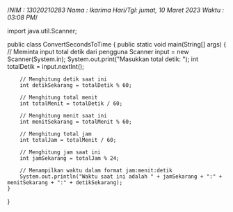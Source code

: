/*NIM   : 13020210283
Nama    : Ikarima
Hari/Tgl: jumat, 10 Maret 2023
Waktu   : 03:08 PM*/

import java.util.Scanner;

public class ConvertSecondsToTime {
    public static void main(String[] args) {
        // Meminta input total detik dari pengguna
        Scanner input = new Scanner(System.in);
        System.out.print("Masukkan total detik: ");
        int totalDetik = input.nextInt();

        // Menghitung detik saat ini
        int detikSekarang = totalDetik % 60;

        // Menghitung total menit
        int totalMenit = totalDetik / 60;

        // Menghitung menit saat ini
        int menitSekarang = totalMenit % 60;

        // Menghitung total jam
        int totalJam = totalMenit / 60;

        // Menghitung jam saat ini
        int jamSekarang = totalJam % 24;

        // Menampilkan waktu dalam format jam:menit:detik
        System.out.println("Waktu saat ini adalah " + jamSekarang + ":" + menitSekarang + ":" + detikSekarang);
    }
}
